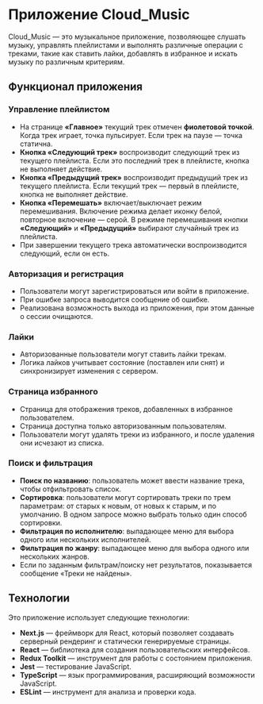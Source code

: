 # Приложение Cloud_Music

Cloud_Music — это музыкальное приложение, позволяющее слушать музыку, управлять плейлистами и выполнять различные операции с треками, такие как ставить лайки, добавлять в избранное и искать музыку по различным критериям.

## Функционал приложения

### Управление плейлистом
- На странице **«Главное»** текущий трек отмечен **фиолетовой точкой**. Когда трек играет, точка пульсирует. Если трек на паузе — точка статична.
- **Кнопка «Следующий трек»** воспроизводит следующий трек из текущего плейлиста. Если это последний трек в плейлисте, кнопка не выполняет действие.
- **Кнопка «Предыдущий трек»** воспроизводит предыдущий трек из текущего плейлиста. Если текущий трек — первый в плейлисте, кнопка не выполняет действие.
- **Кнопка «Перемешать»** включает/выключает режим перемешивания. Включение режима делает иконку белой, повторное включение — серой. В режиме перемешивания кнопки **«Следующий»** и **«Предыдущий»** выбирают случайный трек из плейлиста.
- При завершении текущего трека автоматически воспроизводится следующий, если он есть.

### Авторизация и регистрация
- Пользователи могут зарегистрироваться или войти в приложение.
- При ошибке запроса выводится сообщение об ошибке.
- Реализована возможность выхода из приложения, при этом данные о сессии очищаются.

### Лайки
- Авторизованные пользователи могут ставить лайки трекам.
- Логика лайков учитывает состояние (поставлен или снят) и синхронизирует изменения с сервером.

### Страница избранного
- Страница для отображения треков, добавленных в избранное пользователем.
- Страница доступна только авторизованным пользователям.
- Пользователи могут удалять треки из избранного, и после удаления они исчезают из списка.

### Поиск и фильтрация
- **Поиск по названию**: пользователь может ввести название трека, чтобы отфильтровать список.
- **Сортировка**: пользователи могут сортировать треки по трем параметрам: от старых к новым, от новых к старым, и по умолчанию. В одном запросе можно выбрать только один способ сортировки.
- **Фильтрация по исполнителю**: выпадающее меню для выбора одного или нескольких исполнителей.
- **Фильтрация по жанру**: выпадающее меню для выбора одного или нескольких жанров.
- Если по заданным фильтрам/поиску нет результатов, показывается сообщение «Треки не найдены».

## Технологии

Это приложение использует следующие технологии:

- **Next.js** — фреймворк для React, который позволяет создавать серверный рендеринг и статически генерируемые страницы.
- **React** — библиотека для создания пользовательских интерфейсов.
- **Redux Toolkit** — инструмент для работы с состоянием приложения.
- **Jest** — тестирование JavaScript.
- **TypeScript** — язык программирования, расширяющий возможности JavaScript.
- **ESLint** — инструмент для анализа и проверки кода.
  
